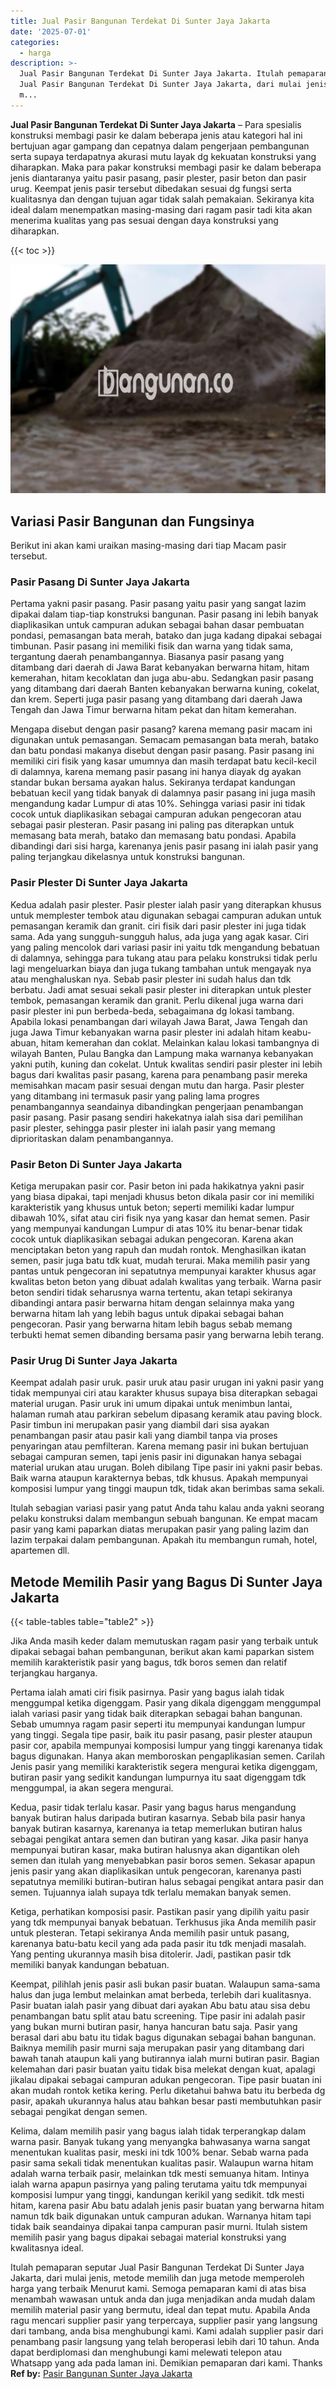 ```yaml
---
title: Jual Pasir Bangunan Terdekat Di Sunter Jaya Jakarta
date: '2025-07-01'
categories:
  - harga
description: >-
  Jual Pasir Bangunan Terdekat Di Sunter Jaya Jakarta. Itulah pemaparan seputar
  Jual Pasir Bangunan Terdekat Di Sunter Jaya Jakarta, dari mulai jenis, metode
  m...
---
```


**Jual Pasir Bangunan Terdekat Di Sunter Jaya Jakarta** – Para spesialis konstruksi membagi pasir ke dalam beberapa jenis atau kategori hal ini bertujuan agar gampang dan cepatnya dalam pengerjaan pembangunan serta supaya terdapatnya akurasi mutu layak dg kekuatan konstruksi yang diharapkan. Maka para pakar konstruksi membagi pasir ke dalam beberapa jenis diantaranya yaitu pasir pasang, pasir plester, pasir beton dan pasir urug. Keempat jenis pasir tersebut dibedakan sesuai dg fungsi serta kualitasnya dan dengan tujuan agar tidak salah pemakaian. Sekiranya kita ideal dalam menempatkan masing-masing dari ragam pasir tadi kita akan menerima kualitas yang pas sesuai dengan daya konstruksi yang diharapkan.

{{< toc >}}

![Jual Pasir Bangunan Terdekat Di Sunter Jaya Jakarta](/images/jual-pasir-bangunan-29.png)

## Variasi Pasir Bangunan dan Fungsinya

Berikut ini akan kami uraikan masing-masing dari tiap Macam pasir tersebut.

### Pasir Pasang Di Sunter Jaya Jakarta

Pertama yakni pasir pasang. Pasir pasang yaitu pasir yang sangat lazim dipakai dalam tiap-tiap konstruksi bangunan. Pasir pasang ini lebih banyak diaplikasikan untuk campuran adukan sebagai bahan dasar pembuatan pondasi, pemasangan bata merah, batako dan juga kadang dipakai sebagai timbunan. Pasir pasang ini memiliki fisik dan warna yang tidak sama, tergantung daerah penambangannya. Biasanya pasir pasang yang ditambang dari daerah di Jawa Barat kebanyakan berwarna hitam, hitam kemerahan, hitam kecoklatan dan juga abu-abu. Sedangkan pasir pasang yang ditambang dari daerah Banten kebanyakan berwarna kuning, cokelat, dan krem. Seperti juga pasir pasang yang ditambang dari daerah Jawa Tengah dan Jawa Timur berwarna hitam pekat dan hitam kemerahan.

Mengapa disebut dengan pasir pasang? karena memang pasir macam ini digunakan untuk pemasangan. Semacam pemasangan bata merah, batako dan batu pondasi makanya disebut dengan pasir pasang. Pasir pasang ini memiliki ciri fisik yang kasar umumnya dan masih terdapat batu kecil-kecil di dalamnya, karena memang pasir pasang ini hanya diayak dg ayakan standar bukan bersama ayakan halus. Sekiranya terdapat kandungan bebatuan kecil yang tidak banyak di dalamnya pasir pasang ini juga masih mengandung kadar Lumpur di atas 10%. Sehingga variasi pasir ini tidak cocok untuk diaplikasikan sebagai campuran adukan pengecoran atau sebagai pasir plesteran. Pasir pasang ini paling pas diterapkan untuk memasang bata merah, batako dan memasang batu pondasi. Apabila dibandingi dari sisi harga, karenanya jenis pasir pasang ini ialah pasir yang paling terjangkau dikelasnya untuk konstruksi bangunan.

### Pasir Plester Di Sunter Jaya Jakarta

Kedua adalah pasir plester. Pasir plester ialah pasir yang diterapkan khusus untuk memplester tembok atau digunakan sebagai campuran adukan untuk pemasangan keramik dan granit. ciri fisik dari pasir plester ini juga tidak sama. Ada yang sungguh-sungguh halus, ada juga yang agak kasar. Ciri yang paling mencolok dari variasi pasir ini yaitu tdk mengandung bebatuan di dalamnya, sehingga para tukang atau para pelaku konstruksi tidak perlu lagi mengeluarkan biaya dan juga tukang tambahan untuk mengayak nya atau menghaluskan nya. Sebab pasir plester ini sudah halus dan tdk berbatu. Jadi amat sesuai sekali pasir plester ini diterapkan untuk plester tembok, pemasangan keramik dan granit. Perlu dikenal juga warna dari pasir plester ini pun berbeda-beda, sebagaimana dg lokasi tambang. Apabila lokasi penambangan dari wilayah Jawa Barat, Jawa Tengah dan juga Jawa Timur kebanyakan warna pasir plester ini adalah hitam keabu-abuan, hitam kemerahan dan coklat. Melainkan kalau lokasi tambangnya di wilayah Banten, Pulau Bangka dan Lampung maka warnanya kebanyakan yakni putih, kuning dan cokelat. Untuk kwalitas sendiri pasir plester ini lebih bagus dari kwalitas pasir pasang, karena para penambang pasir mereka memisahkan macam pasir sesuai dengan mutu dan harga. Pasir plester yang ditambang ini termasuk pasir yang paling lama progres penambangannya seandainya dibandingkan pengerjaan penambangan pasir pasang. Pasir pasang sendiri hakekatnya ialah sisa dari pemilihan pasir plester, sehingga pasir plester ini ialah pasir yang memang diprioritaskan dalam penambangannya.

### Pasir Beton Di Sunter Jaya Jakarta

Ketiga merupakan pasir cor. Pasir beton ini pada hakikatnya yakni pasir yang biasa dipakai, tapi menjadi khusus beton dikala pasir cor ini memiliki karakteristik yang khusus untuk beton; seperti memiliki kadar lumpur dibawah 10%, sifat atau ciri fisik nya yang kasar dan hemat semen. Pasir yang mempunyai kandungan Lumpur di atas 10% itu benar-benar tidak cocok untuk diaplikasikan sebagai adukan pengecoran. Karena akan menciptakan beton yang rapuh dan mudah rontok. Menghasilkan ikatan semen, pasir juga batu tdk kuat, mudah terurai. Maka memilih pasir yang pantas untuk pengecoran ini sepatutnya mempunyai karakter khusus agar kwalitas beton beton yang dibuat adalah kwalitas yang terbaik. Warna pasir beton sendiri tidak seharusnya warna tertentu, akan tetapi sekiranya dibandingi antara pasir berwarna hitam dengan selainnya maka yang berwarna hitam lah yang lebih bagus untuk dipakai sebagai bahan pengecoran. Pasir yang berwarna hitam lebih bagus sebab memang terbukti hemat semen dibanding bersama pasir yang berwarna lebih terang.

### Pasir Urug Di Sunter Jaya Jakarta

Keempat adalah pasir uruk. pasir uruk atau pasir urugan ini yakni pasir yang tidak mempunyai ciri atau karakter khusus supaya bisa diterapkan sebagai material urugan. Pasir uruk ini umum dipakai untuk menimbun lantai, halaman rumah atau parkiran sebelum dipasang keramik atau paving block. Pasir timbun ini merupakan pasir yang diambil dari sisa ayakan penambangan pasir atau pasir kali yang diambil tanpa via proses penyaringan atau pemfilteran. Karena memang pasir ini bukan bertujuan sebagai campuran semen, tapi jenis pasir ini digunakan hanya sebagai material urukan atau urugan. Boleh dibilang Tipe pasir ini yakni pasir bebas. Baik warna ataupun karakternya bebas, tdk khusus. Apakah mempunyai komposisi lumpur yang tinggi maupun tdk, tidak akan berimbas sama sekali.

Itulah sebagian variasi pasir yang patut Anda tahu kalau anda yakni seorang pelaku konstruksi dalam membangun sebuah bangunan. Ke empat macam pasir yang kami paparkan diatas merupakan pasir yang paling lazim dan lazim terpakai dalam pembangunan. Apakah itu membangun rumah, hotel, apartemen dll.

## Metode Memilih Pasir yang Bagus Di Sunter Jaya Jakarta

{{< table-tables table="table2" >}}

Jika Anda masih keder dalam memutuskan ragam pasir yang terbaik untuk dipakai sebagai bahan pembangunan, berikut akan kami paparkan sistem memilih karakteristik pasir yang bagus, tdk boros semen dan relatif terjangkau harganya.

Pertama ialah amati ciri fisik pasirnya. Pasir yang bagus ialah tidak menggumpal ketika digenggam. Pasir yang dikala digenggam menggumpal ialah variasi pasir yang tidak baik diterapkan sebagai bahan bangunan. Sebab umumnya ragam pasir seperti itu mempunyai kandungan lumpur yang tinggi. Segala tipe pasir, baik itu pasir pasang, pasir plester ataupun pasir cor, apabila mempunyai komposisi lumpur yang tinggi karenanya tidak bagus digunakan. Hanya akan memboroskan pengaplikasian semen. Carilah Jenis pasir yang memiliki karakteristik segera mengurai ketika digenggam, butiran pasir yang sedikit kandungan lumpurnya itu saat digenggam tdk menggumpal, ia akan segera mengurai.

Kedua, pasir tidak terlalu kasar. Pasir yang bagus harus mengandung banyak butiran halus daripada butiran kasarnya. Sebab bila pasir hanya banyak butiran kasarnya, karenanya ia tetap memerlukan butiran halus sebagai pengikat antara semen dan butiran yang kasar. Jika pasir hanya mempunyai butiran kasar, maka butiran halusnya akan digantikan oleh semen dan itulah yang menyebabkan pasir boros semen. Sekasar apapun jenis pasir yang akan diaplikasikan untuk pengecoran, karenanya pasti sepatutnya memiliki butiran-butiran halus sebagai pengikat antara pasir dan semen. Tujuannya ialah supaya tdk terlalu memakan banyak semen.

Ketiga, perhatikan komposisi pasir. Pastikan pasir yang dipilih yaitu pasir yang tdk mempunyai banyak bebatuan. Terkhusus jika Anda memilih pasir untuk plesteran. Tetapi sekiranya Anda memilih pasir untuk pasang, karenanya batu-batu kecil yang ada pada pasir itu tdk menjadi masalah. Yang penting ukurannya masih bisa ditolerir. Jadi, pastikan pasir tdk memiliki banyak kandungan bebatuan.

Keempat, pilihlah jenis pasir asli bukan pasir buatan. Walaupun sama-sama halus dan juga lembut melainkan amat berbeda, terlebih dari kualitasnya. Pasir buatan ialah pasir yang dibuat dari ayakan Abu batu atau sisa debu penambangan batu split atau batu screening. Tipe pasir ini adalah pasir yang bukan murni butiran pasir, hanya hancuran batu saja. Pasir yang berasal dari abu batu itu tidak bagus digunakan sebagai bahan bangunan. Baiknya memilih pasir murni saja merupakan pasir yang ditambang dari bawah tanah ataupun kali yang butirannya ialah murni butiran pasir. Bagian kelemahan dari pasir buatan yaitu tidak bisa melekat dengan kuat, apalagi jikalau dipakai sebagai campuran adukan pengecoran. Tipe pasir buatan ini akan mudah rontok ketika kering. Perlu diketahui bahwa batu itu berbeda dg pasir, apakah ukurannya halus atau bahkan besar pasti membutuhkan pasir sebagai pengikat dengan semen.

Kelima, dalam memilih pasir yang bagus ialah tidak terperangkap dalam warna pasir. Banyak tukang yang menyangka bahwasanya warna sangat menentukan kualitas pasir, meski ini tdk 100% benar. Sebab warna pada pasir sama sekali tidak menentukan kualitas pasir. Walaupun warna hitam adalah warna terbaik pasir, melainkan tdk mesti semuanya hitam. Intinya ialah warna apapun pasirnya yang paling terutama yaitu tdk mempunyai komposisi lumpur yang tinggi, kandungan kerikil yang sedikit. tdk mesti hitam, karena pasir Abu batu adalah jenis pasir buatan yang berwarna hitam namun tdk baik digunakan untuk campuran adukan. Warnanya hitam tapi tidak baik seandainya dipakai tanpa campuran pasir murni. Itulah sistem memilih pasir yang bagus dipakai sebagai material konstruksi yang kwalitasnya ideal.

Itulah pemaparan seputar Jual Pasir Bangunan Terdekat Di Sunter Jaya Jakarta, dari mulai jenis, metode memilih dan juga metode memperoleh harga yang terbaik Menurut kami. Semoga pemaparan kami di atas bisa menambah wawasan untuk anda dan juga menjadikan anda mudah dalam memilih material pasir yang bermutu, ideal dan tepat mutu. Apabila Anda ragu mencari supplier pasir yang terpercaya, supplier pasir yang langsung dari tambang, anda bisa menghubungi kami. Kami adalah supplier pasir dari penambang pasir langsung yang telah beroperasi lebih dari 10 tahun. Anda dapat berdiplomasi dan menghubungi kami melewati telepon atau Whatsapp yang ada pada laman ini. Demikian pemaparan dari kami. Thanks
**Ref by:** [Pasir Bangunan Sunter Jaya Jakarta](https://id.wikipedia.org/wiki/Pasir)

